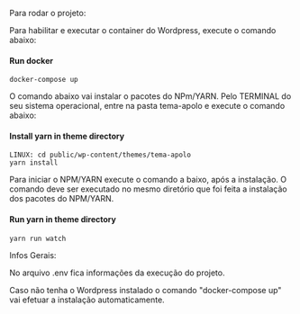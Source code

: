 Para rodar o projeto:


Para habilitar e executar o container do Wordpress, execute o comando abaixo:
#### Run docker
```
docker-compose up
```


O comando abaixo vai instalar o pacotes do NPm/YARN.
Pelo TERMINAL do seu sistema operacional, entre na pasta tema-apolo e execute o comando abaixo:
#### Install yarn in theme directory
```
LINUX: cd public/wp-content/themes/tema-apolo
yarn install
```


Para iniciar o NPM/YARN execute o comando a baixo, após a instalação.
O comando deve ser executado no mesmo diretório que foi feita a instalação dos pacotes do NPM/YARN.
#### Run yarn in theme directory
```
yarn run watch
```


Infos Gerais:

No arquivo .env fica informações da execução do projeto. 


Caso não tenha o Wordpress instalado o comando "docker-compose up" vai efetuar a instalação automaticamente.



